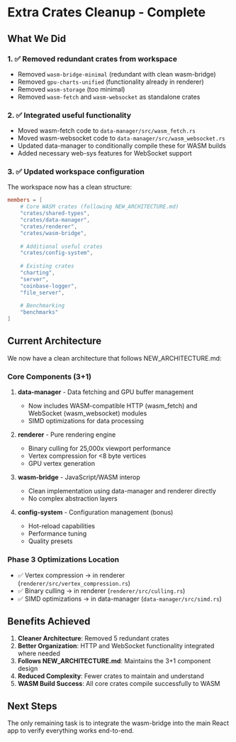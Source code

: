 # Extra Crates Cleanup - Complete

## What We Did

### 1. ✅ Removed redundant crates from workspace
- Removed `wasm-bridge-minimal` (redundant with clean wasm-bridge)
- Removed `gpu-charts-unified` (functionality already in renderer)
- Removed `wasm-storage` (too minimal)
- Removed `wasm-fetch` and `wasm-websocket` as standalone crates

### 2. ✅ Integrated useful functionality
- Moved wasm-fetch code to `data-manager/src/wasm_fetch.rs`
- Moved wasm-websocket code to `data-manager/src/wasm_websocket.rs`
- Updated data-manager to conditionally compile these for WASM builds
- Added necessary web-sys features for WebSocket support

### 3. ✅ Updated workspace configuration
The workspace now has a clean structure:
```toml
members = [
    # Core WASM crates (following NEW_ARCHITECTURE.md)
    "crates/shared-types",
    "crates/data-manager",
    "crates/renderer",
    "crates/wasm-bridge",
    
    # Additional useful crates
    "crates/config-system",
    
    # Existing crates
    "charting",
    "server", 
    "coinbase-logger",
    "file_server",
    
    # Benchmarking
    "benchmarks"
]
```

## Current Architecture

We now have a clean architecture that follows NEW_ARCHITECTURE.md:

### Core Components (3+1)
1. **data-manager** - Data fetching and GPU buffer management
   - Now includes WASM-compatible HTTP (wasm_fetch) and WebSocket (wasm_websocket) modules
   - SIMD optimizations for data processing
   
2. **renderer** - Pure rendering engine
   - Binary culling for 25,000x viewport performance
   - Vertex compression for <8 byte vertices
   - GPU vertex generation
   
3. **wasm-bridge** - JavaScript/WASM interop
   - Clean implementation using data-manager and renderer directly
   - No complex abstraction layers
   
4. **config-system** - Configuration management (bonus)
   - Hot-reload capabilities
   - Performance tuning
   - Quality presets

### Phase 3 Optimizations Location
- ✅ Vertex compression → in renderer (`renderer/src/vertex_compression.rs`)
- ✅ Binary culling → in renderer (`renderer/src/culling.rs`)
- ✅ SIMD optimizations → in data-manager (`data-manager/src/simd.rs`)

## Benefits Achieved

1. **Cleaner Architecture**: Removed 5 redundant crates
2. **Better Organization**: HTTP and WebSocket functionality integrated where needed
3. **Follows NEW_ARCHITECTURE.md**: Maintains the 3+1 component design
4. **Reduced Complexity**: Fewer crates to maintain and understand
5. **WASM Build Success**: All core crates compile successfully to WASM

## Next Steps

The only remaining task is to integrate the wasm-bridge into the main React app to verify everything works end-to-end.